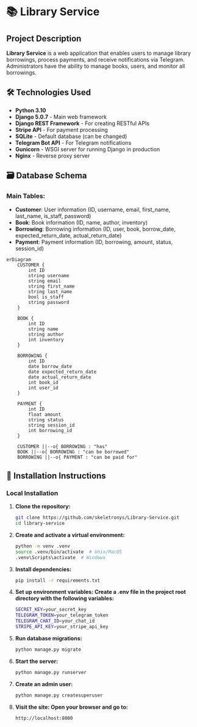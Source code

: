 # 📚 Library Service

## Project Description

**Library Service** is a web application that enables users to manage library borrowings, process payments, and receive notifications via Telegram. Administrators have the ability to manage books, users, and monitor all borrowings.

## 🛠 Technologies Used

- **Python 3.10**
- **Django 5.0.7** - Main web framework
- **Django REST Framework** - For creating RESTful APIs
- **Stripe API** - For payment processing
- **SQLite** - Default database (can be changed)
- **Telegram Bot API** - For Telegram notifications
- **Gunicorn** - WSGI server for running Django in production
- **Nginx** - Reverse proxy server

## 🗃 Database Schema

### Main Tables:

- **Customer**: User information (ID, username, email, first_name, last_name, is_staff, password)
- **Book**: Book information (ID, name, author, inventory)
- **Borrowing**: Borrowing information (ID, user, book, borrow_date, expected_return_date, actual_return_date)
- **Payment**: Payment information (ID, borrowing, amount, status, session_id)

```mermaid
erDiagram
    CUSTOMER {
        int ID
        string username
        string email
        string first_name
        string last_name
        bool is_staff
        string password
    }

    BOOK {
        int ID
        string name
        string author
        int inventory
    }

    BORROWING {
        int ID
        date borrow_date
        date expected_return_date
        date actual_return_date
        int book_id
        int user_id
    }

    PAYMENT {
        int ID
        float amount
        string status
        string session_id
        int borrowing_id
    }

    CUSTOMER ||--o{ BORROWING : "has"
    BOOK ||--o{ BORROWING : "can be borrowed"
    BORROWING ||--o{ PAYMENT : "can be paid for"

```

## 🚀 Installation Instructions

### Local Installation

1. **Clone the repository:**
   ```bash
   git clone https://github.com/skeletronys/Library-Service.git
   cd library-service

2. **Create and activate a virtual environment:**
    ```bash
    python -m venv .venv
    source .venv/bin/activate  # Unix/MacOS
    .venv\Scripts\activate  # Windows

3. **Install dependencies:**
    ```bash
    pip install -r requirements.txt

4. **Set up environment variables: Create a .env file in the project root directory with the following variables:**
    ```bash
    SECRET_KEY=your_secret_key
    TELEGRAM_TOKEN=your_telegram_token
    TELEGRAM_CHAT_ID=your_chat_id
    STRIPE_API_KEY=your_stripe_api_key

5. **Run database migrations:**
    ```bash
    python manage.py migrate

6. **Start the server:**
    ```bash
    python manage.py runserver

7. **Create an admin user:**
    ```bash
    python manage.py createsuperuser

8. **Visit the site: Open your browser and go to:**
    ```bash
    http://localhost:8000
